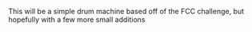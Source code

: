 This will be a simple drum machine based off of the FCC challenge, but hopefully with a few more small additions
